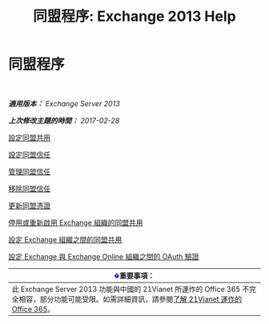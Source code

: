 ﻿---
title: '同盟程序: Exchange 2013 Help'
TOCTitle: 同盟程序
ms:assetid: 124d7253-095c-428e-b8f7-f43a9a2d0150
ms:mtpsurl: https://technet.microsoft.com/zh-tw/library/JJ676768(v=EXCHG.150)
ms:contentKeyID: 50472609
ms.date: 05/21/2018
mtps_version: v=EXCHG.150
ms.translationtype: MT
---

# 同盟程序

 

_**適用版本：** Exchange Server 2013_

_**上次修改主題的時間：** 2017-02-28_

[設定同盟共用](configure-federated-sharing-exchange-2013-help.md)

[設定同盟信任](configure-a-federation-trust-exchange-2013-help.md)

[管理同盟信任](manage-a-federation-trust-exchange-2013-help.md)

[移除同盟信任](remove-a-federation-trust-exchange-2013-help.md)

[更新同盟憑證](renew-the-federation-certificate-exchange-2013-help.md)

[停用或重新啟用 Exchange 組織的同盟共用](disable-or-re-enable-federated-sharing-for-your-exchange-organization-exchange-2013-help.md)

[設定 Exchange 組織之間的同盟共用](configuring-federated-sharing-between-exchange-organizations-exchange-2013-help.md)

[設定 Exchange 與 Exchange Online 組織之間的 OAuth 驗證](configure-oauth-authentication-between-exchange-and-exchange-online-organizations-exchange-2013-help.md)

<table>
<thead>
<tr class="header">
<th><img src="images/Bb124558.important(EXCHG.150).gif" title="重要事項" alt="重要事項" />重要事項：</th>
</tr>
</thead>
<tbody>
<tr class="odd">
<td>此 Exchange Server 2013 功能與中國的 21Vianet 所運作的 Office 365 不完全相容，部分功能可能受限。如需詳細資訊，請參閱<a href="https://go.microsoft.com/fwlink/?linkid=313640">了解 21Vianet 運作的 Office 365</a>。</td>
</tr>
</tbody>
</table>

